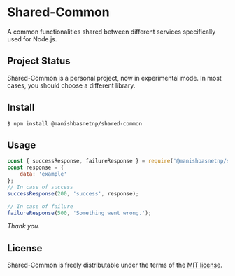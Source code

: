 # Shared-Common

A common functionalities shared between different services specifically used for Node.js.

## Project Status

Shared-Common is a personal project, now in experimental mode. In most cases, you should choose a different library.

## Install

```
$ npm install @manishbasnetnp/shared-common
```

## Usage

```js
const { successResponse, failureResponse } = require('@manishbasnetnp/shared-common')
const response = {
    data: 'example'
};
// In case of success
successResponse(200, 'success', response);

// In case of failure 
failureResponse(500, 'Something went wrong.');
```

_Thank you._

## License

Shared-Common is freely distributable under the terms of the [MIT license][license-url].

[license-image]: https://img.shields.io/badge/license-MIT-blue.svg?style=flat
[license-url]: LICENSE
[npm-url]: https://npmjs.org/package/@manishbasnetnp/shared-common
